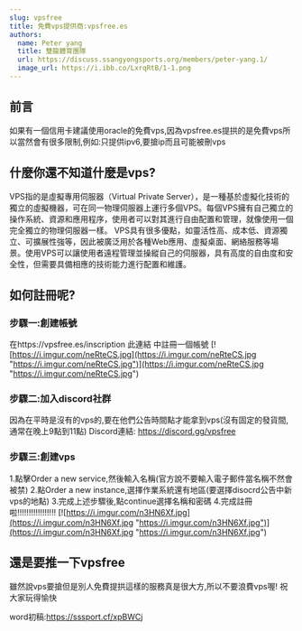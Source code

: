 ```yaml
---
slug: vpsfree
title: 免費vps提供商:vpsfree.es
authors:
  name: Peter yang
  title: 雙龍體育團隊
  url: https://discuss.ssangyongsports.org/members/peter-yang.1/
  image_url: https://i.ibb.co/LxrqRtB/1-1.png
---
```

## 前言
如果有一個信用卡建議使用oracle的免費vps,因為vpsfree.es提拱的是免費vps所以當然會有很多限制,例如:只提供ipv6,要搶ip而且可能被刪vps
## 什麼你還不知道什麼是vps?
VPS指的是虛擬專用伺服器（Virtual Private Server），是一種基於虛擬化技術的獨立的虛擬機器，可在同一物理伺服器上運行多個VPS。每個VPS擁有自己獨立的操作系統、資源和應用程序，使用者可以對其進行自由配置和管理，就像使用一個完全獨立的物理伺服器一樣。
VPS具有很多優點，如靈活性高、成本低、資源獨立、可擴展性強等，因此被廣泛用於各種Web應用、虛擬桌面、網絡服務等場景。使用VPS可以讓使用者遠程管理並操縱自己的伺服器，具有高度的自由度和安全性，但需要具備相應的技術能力進行配置和維護。
<!--truncate-->
## 如何註冊呢?
### 步驟一:創建帳號
在https://vpsfree.es/inscription 此連結 中註冊一個帳號
[![https://i.imgur.com/neRteCS.jpg](https://i.imgur.com/neRteCS.jpg "https://i.imgur.com/neRteCS.jpg")](https://i.imgur.com/neRteCS.jpg "https://i.imgur.com/neRteCS.jpg")
### 步驟二:加入discord社群
因為在平時是沒有的vps的,要在他們公告時間點才能拿到vps(沒有固定的發貨間,通常在晚上9點到11點)
Discord連結: https://discord.gg/vpsfree
### 步驟三:創建vps
1.點擊Order a new service,然後輸入名稱(官方說不要輸入電子郵件當名稱不然會被禁)
2.點Order a new instance,選擇作業系統還有地區(要選擇disocrd公告中新vps的地點)
3.完成上述步驟後,點continue選擇名稱和密碼
4.完成註冊啦!!!!!!!!!!!!!!!!!
[![https://i.imgur.com/n3HN6Xf.jpg](https://i.imgur.com/n3HN6Xf.jpg "https://i.imgur.com/n3HN6Xf.jpg")](https://i.imgur.com/n3HN6Xf.jpg "https://i.imgur.com/n3HN6Xf.jpg")
## 還是要推一下vpsfree
雖然說vps要搶但是別人免費提拱這樣的服務真是很大方,所以不要浪費vps喔!
祝大家玩得愉快

word初稿:https://sssport.cf/xpBWCj
